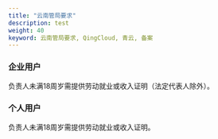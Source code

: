 ```yaml
---
title: "云南管局要求"
description: test
weight: 40
keyword: 云南管局要求, QingCloud, 青云, 备案
---
```




### 企业用户

负责人未满18周岁需提供劳动就业或收入证明（法定代表人除外）。

### 个人用户

负责人未满18周岁需提供劳动就业或收入证明。

